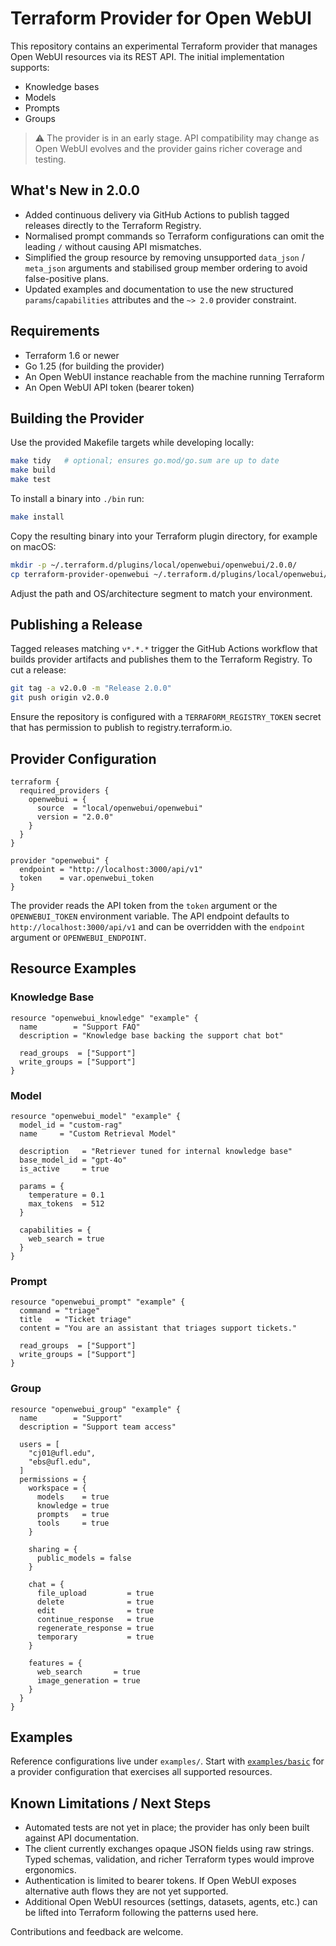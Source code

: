 # Terraform Provider for Open WebUI

This repository contains an experimental Terraform provider that manages Open WebUI resources via its REST API. The initial implementation supports:

- Knowledge bases
- Models
- Prompts
- Groups

> ⚠️ The provider is in an early stage. API compatibility may change as Open WebUI evolves and the provider gains richer coverage and testing.

## What's New in 2.0.0

- Added continuous delivery via GitHub Actions to publish tagged releases directly to the Terraform Registry.
- Normalised prompt commands so Terraform configurations can omit the leading `/` without causing API mismatches.
- Simplified the group resource by removing unsupported `data_json` / `meta_json` arguments and stabilised group member ordering to avoid false-positive plans.
- Updated examples and documentation to use the new structured `params`/`capabilities` attributes and the `~> 2.0` provider constraint.

## Requirements

- Terraform 1.6 or newer
- Go 1.25 (for building the provider)
- An Open WebUI instance reachable from the machine running Terraform
- An Open WebUI API token (bearer token)

## Building the Provider

Use the provided Makefile targets while developing locally:

```bash
make tidy   # optional; ensures go.mod/go.sum are up to date
make build
make test
```

To install a binary into `./bin` run:

```bash
make install
```

Copy the resulting binary into your Terraform plugin directory, for example on macOS:

```bash
mkdir -p ~/.terraform.d/plugins/local/openwebui/openwebui/2.0.0/
cp terraform-provider-openwebui ~/.terraform.d/plugins/local/openwebui/openwebui/2.0.0/darwin_arm64/
```

Adjust the path and OS/architecture segment to match your environment.

## Publishing a Release

Tagged releases matching `v*.*.*` trigger the GitHub Actions workflow that builds provider artifacts and publishes them to the Terraform Registry. To cut a release:

```bash
git tag -a v2.0.0 -m "Release 2.0.0"
git push origin v2.0.0
```

Ensure the repository is configured with a `TERRAFORM_REGISTRY_TOKEN` secret that has permission to publish to registry.terraform.io.

## Provider Configuration

```hcl
terraform {
  required_providers {
    openwebui = {
      source  = "local/openwebui/openwebui"
      version = "2.0.0"
    }
  }
}

provider "openwebui" {
  endpoint = "http://localhost:3000/api/v1"
  token    = var.openwebui_token
}
```

The provider reads the API token from the `token` argument or the `OPENWEBUI_TOKEN` environment variable. The API endpoint defaults to `http://localhost:3000/api/v1` and can be overridden with the `endpoint` argument or `OPENWEBUI_ENDPOINT`.

## Resource Examples

### Knowledge Base

```hcl
resource "openwebui_knowledge" "example" {
  name        = "Support FAQ"
  description = "Knowledge base backing the support chat bot"

  read_groups  = ["Support"]
  write_groups = ["Support"]
}
```

### Model

```hcl
resource "openwebui_model" "example" {
  model_id = "custom-rag"
  name     = "Custom Retrieval Model"

  description   = "Retriever tuned for internal knowledge base"
  base_model_id = "gpt-4o"
  is_active     = true

  params = {
    temperature = 0.1
    max_tokens  = 512
  }

  capabilities = {
    web_search = true
  }
}
```

### Prompt

```hcl
resource "openwebui_prompt" "example" {
  command = "triage"
  title   = "Ticket triage"
  content = "You are an assistant that triages support tickets."

  read_groups  = ["Support"]
  write_groups = ["Support"]
}
```

### Group

```hcl
resource "openwebui_group" "example" {
  name        = "Support"
  description = "Support team access"

  users = [
    "cj01@ufl.edu",
    "ebs@ufl.edu",
  ]
  permissions = {
    workspace = {
      models    = true
      knowledge = true
      prompts   = true
      tools     = true
    }

    sharing = {
      public_models = false
    }

    chat = {
      file_upload         = true
      delete              = true
      edit                = true
      continue_response   = true
      regenerate_response = true
      temporary           = true
    }

    features = {
      web_search       = true
      image_generation = true
    }
  }
}
```

## Examples

Reference configurations live under `examples/`. Start with [`examples/basic`](examples/basic) for a provider configuration that exercises all supported resources.

## Known Limitations / Next Steps

- Automated tests are not yet in place; the provider has only been built against API documentation.
- The client currently exchanges opaque JSON fields using raw strings. Typed schemas, validation, and richer Terraform types would improve ergonomics.
- Authentication is limited to bearer tokens. If Open WebUI exposes alternative auth flows they are not yet supported.
- Additional Open WebUI resources (settings, datasets, agents, etc.) can be lifted into Terraform following the patterns used here.

Contributions and feedback are welcome.
